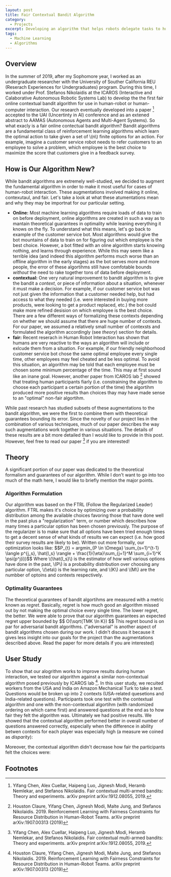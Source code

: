 ```yaml
---
layout: post
title: Fair Contextual Bandit Algorithm
category:
  - Projects
excerpt: Developing an algorithm that helps robots delegate tasks to humans.<br><br>
tags:
  - Machine Learning
  - Algorithms
---
```


## Overview
In the summer of 2019, after my Sophomore year, I worked as an undergraduate researcher with the University of Souther California REU (Reserach Experiences for Undergraduates) program.  During this time, I worked under Prof. Stefanos Nikolaidis at the ICAROS (Interactive and Calaborative Autonomous Robotic Systems Lab) to develop the the first fair online contextual bandit algorithm for use in human-robot or human-computer interaction.  Our research eventually developed into a paper [^1] accepted to the UAI (Uncertinty in AI) conference and as an extened abstract to AAMAS (Autonomous Agents and Multi-Agent Systems).  So what exacly is a fair online contectual bandit algorithm? Bandit algorithms are a fundamental class of reinforcement learning algorithms which learn the optimal action to take given a set of \\(n\\) finite options for an action.  For example, imagine a customer service robot needs to refer customers to an employee to solve a problem, which employee is the best choice to maximize the score that customers give in a feedback survey.  

## How is Our Algorithm New?
While bandit algorithms are extremely well-studied, we decided to augment the fundamental algorithm in order to make it most useful for cases of human-robot interaction.  These augmentations involved making it online, contexutaul, and fair.  Let's take a look at what these atumentations mean and why they may be importnat for our particular setting.  

* **Online:** Most machine learning algorithms require loads of data to train on before deployment, online algorithms are created in such a way as to mantain theoretical guarantees in optimality while leaning everything it knows on the fly.  To understand what this means, let's go back to example of the customer service bot.  Most algorithms would give the bot mountains of data to train on for figuring out which employee is the best choice.  However, a bot fitted with an oline algorithm starts knowing nothing, and learns through experience.  While this may seem like a terrible idea (and indeed this algorithm performs much worse than an offline algorithm in the early stages) as the bot serves more and more people, the error of these algortihms still have comfotable bounds *without* the need to rake together tons of data before deployment.  
* **contextual:** One very natural improvement to bandit algorithm is to give the bandit a *context*, or piece of information about a situation, whenever it must make a decision. For example, if our customer service bot was not just given the information that a customer needed help, but had access to what they needed (i.e. were interested in buying more products, were looking to get a product replaced, etc.) the bot could make more refined desision on which employee is the best choice.  There are a few different ways of formalizing these contexts depending on whether we should assume that there are huge number of contexts.  For our paper, we assumed a relatively small number of contexsts and formulated the algorithm accordingly (see *theory*) section for details.  
* **fair:** Recent reserach in Human Robot Interaction has shown that humans are very reactive to the ways an algorithm will include or exlcude them from a situation.  For example, if our friendly neighborhood customer service bot chose the same optimal employee every single time, other employees may feel cheated and be less optimal.  To avoid this situation, an algorithm may be told that each employee must be chosen some minimum percentage of the time.  This may at first sound like an inane goal.  However, another paper from ICAROS lab [^2] showed that treating human participants fiarly (i.e. constraining the algorithm to choose each participant a certain portion of the time) the algortihm produced more positive results than choices thay may have made sense to an "optimal" non-fair algortihm. 

While past research has studied subsets of these augmentations to the bandit algorithm, we were the first to combine them with theoretical guarantees bounding its error.  Since the novelty of our project lies in the combination of various techniques, much of our paper describes the way such augmentations work together in various situations.  The details of these results are a bit more detailed than I would like to provide in this post.  However, feel free to read our paper [^1] if you are interested! 

## Theory

A significant portion of our paper was dedicated to the theoretical formalism and guarantees of our algorithm.  While I don't want to go into too much of the math here, I would like to briefly mention the major points.  

### Algorithm Formulation
Our algorithm was based on the FTRL (Follow the Regularized Leader) algorithm.  FTRL makes it's choice by optimizing over a probability distribution among the available choices favoring those that have done well in the past plus a "regularization" term, or number which describes how many times a particular option has been chosen previously.  The purpose of the regularizer is to make sure that all options have been tried enough times to get a decent sense of what kinds of results we can expect (i.e. how good their survey results are likely to be).  Written out more formally, our optimization looks like: 
\$\$P_{t} = argmin_{P \in \Omega} \sum_{s=1}^{t-1} \langle p^{j_s}, \hat{l_s} \rangle + \frac{1}{\eta}\sum_{j=1}^M \sum_{i=1}^K \psi(p^j(i))\$\$
Where  \\(\hat{l_s}\\) is the estimator of how well various options have done in the past, \\(P\\) is a probability distribution over choosing any particular option, \\(\eta\\) is the learning rate, and \\(K\\) and \\(M\\) are the numbber of optoins and contexts respectively.  

### Optimality Guarantees

The theoretical guarantees of bandit algortihms are measured with a metric known as *regret*.  Basically, regret is how much good an algorithm missed out by not making the optimal choice every single time.  The lower regret, the better.  We were able to prove that our algorithm guarantees an expected regret upper bounded by \$\$ O(\sqrt{TMK \ln K}) \$\$
This regret bound is on par for adversarial bandit algorithms. ("adversarial" is another aspect of bandit algorithms chosen during our work.  I didn't discuss it because it gives less insight into our goals for the project than the augmentations described above.  Read the paper for more details if you are interested)

## User Study
To show that our alogrithm works to improve results during human interaction, we tested our algorithm against a similar non-contextual algorithm posed previously by ICAROS lab [^2].  In this user study, we recuited workers from the USA and India on Amazon Mechanical Turk to take a test.  Questions would be broken up into 2 contexts (USA-related quesetions and India-related questions).  Participants took one test with the contextual algorithm and one with the non-contextual algortihm (with randomized ordering on which came first) and answered questions at the end as to how fair they felt the algorithm was.  Ultimately we had positive results.  We showed that the contextual algorithm performed better in overall number of questions answered correctly, especially when the difference in ability betwen contexts for each player was especially high (a measure we coined as *disparity*): 

Moreover, the contextual algorithm didn't decrease how fair the participants felt the choices were:

## Footnotes
[^1]: Yifang Chen, Alex Cuellar, Haipeng Luo, Jignesh Modi, Heramb Nemlekar, and Stefanos Nikolaidis. Fair contextual multi-armed bandits: Theory and experiments. arXiv preprint arXiv:1912.08055, 2019.

[^2]: Houston Claure, Yifang Chen, Jignesh Modi, Malte Jung, and Stefanos Nikolaidis. 2019. Reinforcement Learning with Fairness Constraints for Resource Distribution in Human-Robot Teams. arXiv preprint arXiv:1907.00313 (2019)
